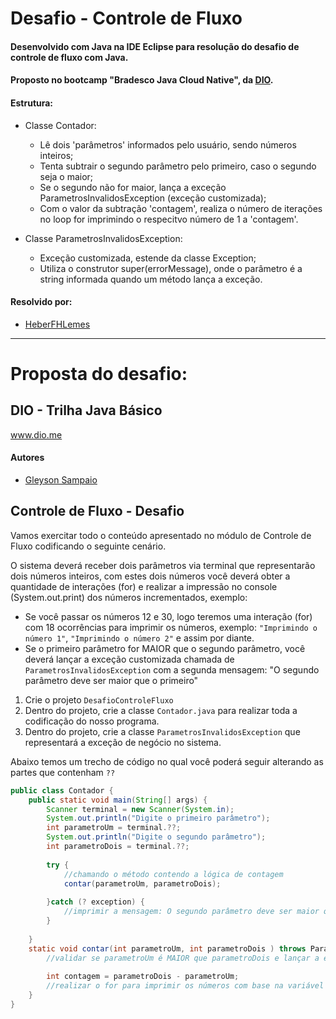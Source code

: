 
# Desafio - Controle de Fluxo

#### Desenvolvido com Java na IDE Eclipse para resolução do desafio de controle de fluxo com Java.

#### Proposto no bootcamp "Bradesco Java Cloud Native", da [DIO](www.dio.me).

#### Estrutura:
- Classe Contador:
	- Lê dois 'parâmetros' informados pelo usuário, sendo números inteiros;
 	- Tenta subtrair o segundo parâmetro pelo primeiro, caso o segundo seja o maior;
  	- Se o segundo não for maior, lança a exceção ParametrosInvalidosException (exceção customizada);
  	- Com o valor da subtração 'contagem', realiza o número de iterações no loop for imprimindo o respecitvo número de 1 a 'contagem'.

- Classe ParametrosInvalidosException:
	- Exceção customizada, estende da classe Exception;
 	- Utiliza o construtor super(errorMessage), onde o parâmetro é a string informada quando um método lança a exceção.
  
#### Resolvido por:
- [HeberFHLemes](https://github.com/HeberFHLemes)

<hr>

# Proposta do desafio: 

## DIO - Trilha Java Básico
www.dio.me

#### Autores
- [Gleyson Sampaio](https://github.com/glysns)

## Controle de Fluxo - Desafio

Vamos exercitar todo o conteúdo apresentado no módulo de Controle de Fluxo codificando o seguinte cenário.

O sistema deverá receber dois parâmetros via terminal que representarão dois números inteiros, com estes dois números você deverá obter a quantidade de interações (for) e realizar a impressão no console (System.out.print) dos números incrementados, exemplo:

* Se você passar os números 12 e 30, logo teremos uma interação (for) com 18 ocorrências para imprimir os números, exemplo: `"Imprimindo o número 1"`, `"Imprimindo o número 2"` e assim por diante.
* Se o primeiro parâmetro for MAIOR que o segundo parâmetro, você deverá lançar a exceção customizada chamada de `ParametrosInvalidosException` com a segunda mensagem: "O segundo parâmetro deve ser maior que o primeiro"   


1. Crie o projeto `DesafioControleFluxo`
2. Dentro do projeto, crie a classe `Contador.java` para realizar toda a codificação do nosso programa.
3. Dentro do projeto, crie a classe `ParametrosInvalidosException` que representará a exceção de negócio no sistema. 

Abaixo temos um trecho de código no qual você poderá seguir alterando as partes que contenham `??`

```java
public class Contador {
	public static void main(String[] args) {
		Scanner terminal = new Scanner(System.in);
		System.out.println("Digite o primeiro parâmetro");
		int parametroUm = terminal.??;
		System.out.println("Digite o segundo parâmetro");
		int parametroDois = terminal.??;
		
		try {
			//chamando o método contendo a lógica de contagem
			contar(parametroUm, parametroDois);
		
		}catch (? exception) {
			//imprimir a mensagem: O segundo parâmetro deve ser maior que o primeiro
		}
		
	}
	static void contar(int parametroUm, int parametroDois ) throws ParametrosInvalidosException {
		//validar se parametroUm é MAIOR que parametroDois e lançar a exceção
		
		int contagem = parametroDois - parametroUm;
		//realizar o for para imprimir os números com base na variável contagem
	}
}
```


